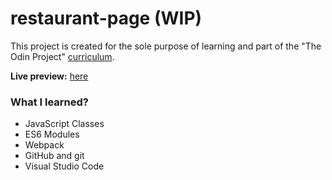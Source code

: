# restaurant-page (WIP)
This project is created for the sole purpose of learning and part of the "The Odin Project" [curriculum](https://theodinproject.com/).

**Live preview:** [here](https://hicarlodacuyan.github.io/restaurant-page/)

### What I learned?

* JavaScript Classes
* ES6 Modules
* Webpack
* GitHub and git
* Visual Studio Code